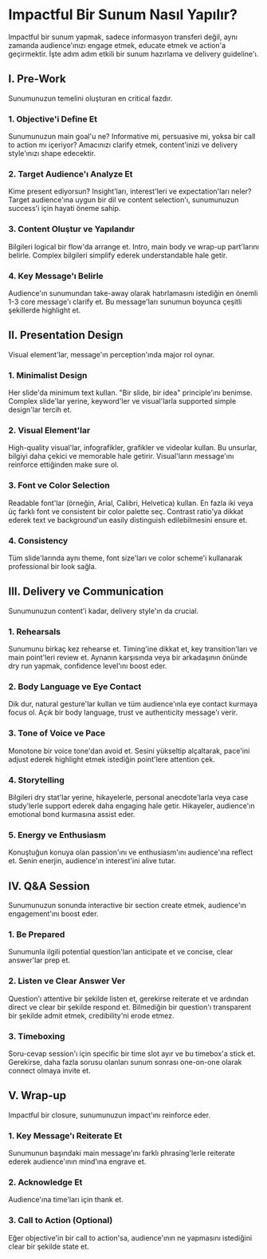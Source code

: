 # Impactful Bir Sunum Nasıl Yapılır?

Impactful bir sunum yapmak, sadece informasyon transferi değil, aynı zamanda audience'ınızı engage etmek, educate etmek ve action'a geçirmektir. İşte adım adım etkili bir sunum hazırlama ve delivery guideline'ı.

## I. Pre-Work

Sunumunuzun temelini oluşturan en critical fazdır.

### 1. Objective'i Define Et

Sunumunuzun main goal'u ne? Informative mi, persuasive mi, yoksa bir call to action mı içeriyor? Amacınızı clarify etmek, content'inizi ve delivery style'ınızı shape edecektir.

### 2. Target Audience'ı Analyze Et

Kime present ediyorsun? Insight'ları, interest'leri ve expectation'ları neler? Target audience'ına uygun bir dil ve content selection'ı, sunumunuzun success'i için hayati öneme sahip.

### 3. Content Oluştur ve Yapılandır

Bilgileri logical bir flow'da arrange et. Intro, main body ve wrap-up part'larını belirle. Complex bilgileri simplify ederek understandable hale getir.

### 4. Key Message'ı Belirle

Audience'ın sunumundan take-away olarak hatırlamasını istediğin en önemli 1-3 core message'ı clarify et. Bu message'ları sunumun boyunca çeşitli şekillerde highlight et.

## II. Presentation Design

Visual element'lar, message'ın perception'ında major rol oynar.

### 1. Minimalist Design

Her slide'da minimum text kullan. "Bir slide, bir idea" principle'ını benimse. Complex slide'lar yerine, keyword'ler ve visual'larla supported simple design'lar tercih et.

### 2. Visual Element'lar

High-quality visual'lar, infografikler, grafikler ve videolar kullan. Bu unsurlar, bilgiyi daha çekici ve memorable hale getirir. Visual'ların message'ını reinforce ettiğinden make sure ol.

### 3. Font ve Color Selection

Readable font'lar (örneğin, Arial, Calibri, Helvetica) kullan. En fazla iki veya üç farklı font ve consistent bir color palette seç. Contrast ratio'ya dikkat ederek text ve background'un easily distinguish edilebilmesini ensure et.

### 4. Consistency

Tüm slide'larında aynı theme, font size'ları ve color scheme'i kullanarak professional bir look sağla.

## III. Delivery ve Communication

Sunumunuzun content'i kadar, delivery style'ın da crucial.

### 1. Rehearsals

Sunumunu birkaç kez rehearse et. Timing'ine dikkat et, key transition'ları ve main point'leri review et. Aynanın karşısında veya bir arkadaşının önünde dry run yapmak, confidence level'ını boost eder.

### 2. Body Language ve Eye Contact

Dik dur, natural gesture'lar kullan ve tüm audience'ınla eye contact kurmaya focus ol. Açık bir body language, trust ve authenticity message'ı verir.

### 3. Tone of Voice ve Pace

Monotone bir voice tone'dan avoid et. Sesini yükseltip alçaltarak, pace'ini adjust ederek highlight etmek istediğin point'lere attention çek.

### 4. Storytelling

Bilgileri dry stat'lar yerine, hikayelerle, personal anecdote'larla veya case study'lerle support ederek daha engaging hale getir. Hikayeler, audience'ın emotional bond kurmasına assist eder.

### 5. Energy ve Enthusiasm

Konuştuğun konuya olan passion'ını ve enthusiasm'ını audience'ına reflect et. Senin enerjin, audience'ın interest'ini alive tutar.

## IV. Q&A Session

Sunumunuzun sonunda interactive bir section create etmek, audience'ın engagement'ını boost eder.

### 1. Be Prepared

Sunumunla ilgili potential question'ları anticipate et ve concise, clear answer'lar prep et.

### 2. Listen ve Clear Answer Ver

Question'ı attentive bir şekilde listen et, gerekirse reiterate et ve ardından direct ve clear bir şekilde respond et. Bilmediğin bir question'ı transparent bir şekilde admit etmek, credibility'ni erode etmez.

### 3. Timeboxing

Soru-cevap session'ı için specific bir time slot ayır ve bu timebox'a stick et. Gerekirse, daha fazla sorusu olanları sunum sonrası one-on-one olarak connect olmaya invite et.

## V. Wrap-up

Impactful bir closure, sunumunuzun impact'ını reinforce eder.

### 1. Key Message'ı Reiterate Et

Sunumunun başındaki main message'ını farklı phrasing'lerle reiterate ederek audience'ının mind'ına engrave et.

### 2. Acknowledge Et

Audience'ına time'ları için thank et.

### 3. Call to Action (Optional)

Eğer objective'in bir call to action'sa, audience'ının ne yapmasını istediğini clear bir şekilde state et.